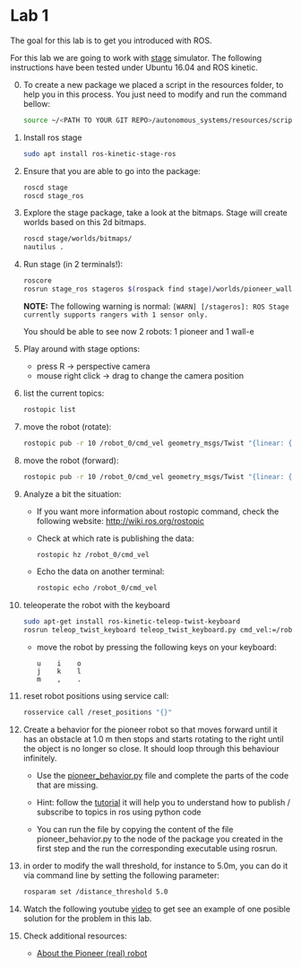 Lab 1
==================

The goal for this lab is to get you introduced with ROS.

For this lab we are going to work with [stage](http://rtv.github.io/Stage/) simulator.
The following instructions have been tested under Ubuntu 16.04 and ROS kinetic.

0. To create a new package we placed a script in the resources folder, to help you in this process. You just need to modify and run the command bellow:

    ```bash
    source ~/<PATH TO YOUR GIT REPO>/autonomous_systems/resources/scripts/create_ros_pkg.sh <Name of your Awesome Package>
    ```

1. Install ros stage

    ```bash
    sudo apt install ros-kinetic-stage-ros
    ```

2. Ensure that you are able to go into the package:

    ```bash
    roscd stage
    roscd stage_ros
    ```

3. Explore the stage package, take a look at the bitmaps.
Stage will create worlds based on this 2d bitmaps.

    ```bash
    roscd stage/worlds/bitmaps/
    nautilus .
    ```

4. Run stage (in 2 terminals!):

    ```bash
    roscore
    rosrun stage_ros stageros $(rospack find stage)/worlds/pioneer_walle.world
    ```

    **NOTE:** The following warning is normal: `[WARN] [/stageros]: ROS Stage currently supports rangers with 1 sensor only.`

    You should be able to see now 2 robots: 1 pioneer and 1 wall-e

5. Play around with stage options:

    * press R -> perspective camera
    * mouse right click -> drag to change the camera position

6. list the current topics:

    ```bash
    rostopic list
    ```

7. move the robot (rotate):

    ```bash
    rostopic pub -r 10 /robot_0/cmd_vel geometry_msgs/Twist "{linear: {x: 0.0, y: 0.0, z: 0.0}, angular: {x: 0.0, y: 0.0, z: 0.1}}"
    ```

8. move the robot (forward):

    ```bash
    rostopic pub -r 10 /robot_0/cmd_vel geometry_msgs/Twist "{linear: {x: 0.1, y: 0.0, z: 0.0}, angular: {x: 0.0, y: 0.0, z: 0.0}}"
    ```

9. Analyze a bit the situation:

    * If you want more information about rostopic command, check the following website: http://wiki.ros.org/rostopic

    * Check at which rate is publishing the data:

        ```bash
        rostopic hz /robot_0/cmd_vel
        ```

    * Echo the data on another terminal:

        ```bash
        rostopic echo /robot_0/cmd_vel
        ```

10. teleoperate the robot with the keyboard

    ```bash
    sudo apt-get install ros-kinetic-teleop-twist-keyboard
    rosrun teleop_twist_keyboard teleop_twist_keyboard.py cmd_vel:=/robot_0/cmd_vel
    ```

    * move the robot by pressing the following keys on your keyboard:

        ```
        u    i    o
        j    k    l
        m    ,    .
        ```

11. reset robot positions using service call:

    ```bash
    rosservice call /reset_positions "{}"
    ```

12. Create a behavior for the pioneer robot so that moves forward until it has an obstacle at 1.0 m then stops and starts rotating to the right until the object is no longer so close. It should loop through this behaviour infinitely.

    * Use the [pioneer_behavior.py](pioneer_behavior.py) file and complete the parts of the code that are missing.

    * Hint: follow the [tutorial](http://wiki.ros.org/ROS/Tutorials/WritingPublisherSubscriber%28python%29)
      it will help you to understand how to publish / subscribe to topics in ros using python code

    * You can run the file by copying the content of the file pioneer_behavior.py to the node of the package you created in the first step and the run the corresponding executable using rosrun.

13. in order to modify the wall threshold, for instance to 5.0m, you can do it via command line by setting the following parameter:

    ```bash
    rosparam set /distance_threshold 5.0
    ```

14. Watch the following youtube [video](https://youtu.be/IZcE1vrMCvM) to get see an example of
one posible solution for the problem in this lab.

15. Check additional resources:

    * [About the Pioneer (real) robot](http://www.mobilerobots.com/Libraries/Downloads/Pioneer3DX-P3DX-RevA.sflb.ashx)
